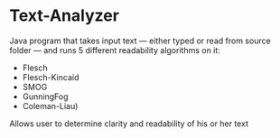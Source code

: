 # Text-Analyzer

Java program that takes input text — either typed or read from source folder — and runs 5 different readability algorithms on it:

- Flesch
- Flesch-Kincaid
- SMOG
- GunningFog
- Coleman-Liau)

Allows user to determine clarity and readability of his or her text
